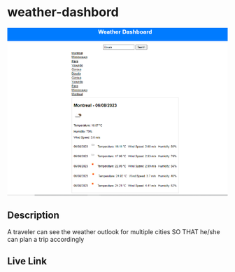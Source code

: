 # weather-dashbord

![screenshot](weather.png)

## Description

A traveler can see the weather outlook for multiple cities
SO THAT he/she can plan a trip accordingly

## Live Link

